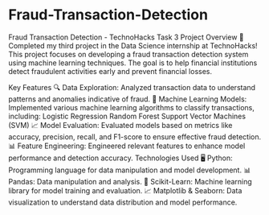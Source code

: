 # Fraud-Transaction-Detection

Fraud Transaction Detection - TechnoHacks Task 3
Project Overview
🎉 Completed my third project in the Data Science internship at TechnoHacks! This project focuses on developing a fraud transaction detection system using machine learning techniques. The goal is to help financial institutions detect fraudulent activities early and prevent financial losses.

Key Features
🔍 Data Exploration: Analyzed transaction data to understand patterns and anomalies indicative of fraud.
🤖 Machine Learning Models: Implemented various machine learning algorithms to classify transactions, including:
Logistic Regression
Random Forest
Support Vector Machines (SVM)
📈 Model Evaluation: Evaluated models based on metrics like accuracy, precision, recall, and F1-score to ensure effective fraud detection.
📊 Feature Engineering: Engineered relevant features to enhance model performance and detection accuracy.
Technologies Used
🖥️ Python: Programming language for data manipulation and model development.
📊 Pandas: Data manipulation and analysis.
🤖 Scikit-Learn: Machine learning library for model training and evaluation.
📈 Matplotlib & Seaborn: Data visualization to understand data distribution and model performance.
